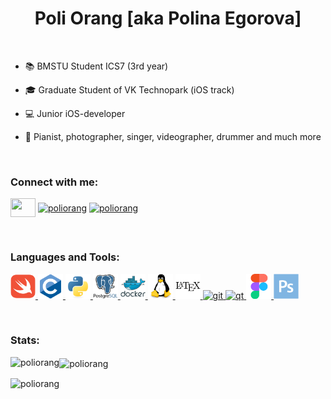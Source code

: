 <h1 align="center">Poli Orang [aka Polina Egorova]</h1>

<br>

- :books: BMSTU Student ICS7 (3rd year) 

- :mortar_board: Graduate Student of VK Technopark (iOS track)  

- :computer: Junior iOS-developer 

- :muscle: Pianist, photographer, singer, videographer, drummer and much more  
<br>

<h3 align="left">Connect with me:</h3>
<p align="left">
  <a href="https://t.me/poliorang" target="blank"><img align="center"
      src="https://www.svgrepo.com/show/303292/telegram-logo.svg" height="30" width="40" /></a>
  <a href="https://www.instagram.com/poliorang" target="blank"><img align="center"
      src="https://raw.githubusercontent.com/rahuldkjain/github-profile-readme-generator/master/src/images/icons/Social/instagram.svg"
      alt="poliorang" height="30" width="40" /></a>
  <a href="https://vk.com/poliorang" target="blank"><img align="center"
      src="https://raw.githubusercontent.com/rahuldkjain/github-profile-readme-generator/master/src/images/icons/Social/vk.svg"
      alt="poliorang" height="30" width="40" /></a>

</p>

<br>

<h3 align="left">Languages and Tools:</h3>
<p align="left"> <a href="https://swift.org" target="_blank" rel="noreferrer"> <img
      src="https://raw.githubusercontent.com/devicons/devicon/master/icons/swift/swift-original.svg"
      alt="swift" width="40" height="40" /> </a> 
  <a href="https://www.cprogramming.com/" target="_blank"
    rel="noreferrer"> <img src="https://raw.githubusercontent.com/devicons/devicon/master/icons/c/c-original.svg"
      alt="c" width="40" height="40" /> </a> 
  <a href="https://www.python.org" target="_blank" rel="noreferrer">
    <img src="https://raw.githubusercontent.com/devicons/devicon/master/icons/python/python-original.svg" alt="python"
      width="40" height="40" /> </a>
  <a href="https://www.postgresql.org" target="_blank" rel="noreferrer"> <img
      src="https://raw.githubusercontent.com/devicons/devicon/master/icons/postgresql/postgresql-original-wordmark.svg"
      alt="postgresql" width="40" height="40" /> </a>
  <a href="https://www.docker.com/" target="_blank" rel="noreferrer"> <img
      src="https://raw.githubusercontent.com/devicons/devicon/master/icons/docker/docker-original-wordmark.svg"
      alt="docker" width="40" height="40" /> </a>
  <a href="https://www.linux.org/" target="_blank" rel="noreferrer"> <img
      src="https://raw.githubusercontent.com/devicons/devicon/master/icons/linux/linux-original.svg" alt="linux"
      width="40" height="40" /> </a> 
  <a href="https://www.latex-project.org/" target="_blank" rel="noreferrer"> <img
      src="https://raw.githubusercontent.com/devicons/devicon/master/icons/latex/latex-original.svg" alt="latex"
      width="40" height="40" /> </a> 
  <a href="https://git-scm.com/" target="_blank" rel="noreferrer">
    <img src="https://www.vectorlogo.zone/logos/git-scm/git-scm-icon.svg" alt="git" width="40" height="40" /> </a>
  <a href="https://www.qt.io/" target="_blank" rel="noreferrer">
    <img src="https://upload.wikimedia.org/wikipedia/commons/0/0b/Qt_logo_2016.svg" alt="qt" width="40" height="40" />
  </a>
  <a href="https://www.figma.com" target="_blank" rel="noreferrer"> <img
      src="https://raw.githubusercontent.com/devicons/devicon/master/icons/figma/figma-original.svg"
      alt="figma" width="40" height="40" /> </a>
  <a href="https://www.adobe.com/ru/products/photoshop.html" target="_blank" rel="noreferrer"> <img
      src="https://raw.githubusercontent.com/devicons/devicon/master/icons/photoshop/photoshop-plain.svg"
      alt="photoshop" width="40" height="40" /> </a>
</p>


<br>
<h3 align="left">Stats:</h3>
<p><img align="center" src="https://github-readme-stats.vercel.app/api?username=poliorang&show_icons=true&locale=en" alt="poliorang" />
&nbsp;<img align="left" src="https://github-readme-stats.vercel.app/api/top-langs?username=poliorang&show_icons=true&locale=en&layout=compact" alt="poliorang" />
</p>

<p><img align="center" src="https://github-readme-streak-stats.herokuapp.com/?user=poliorang&" alt="poliorang" /></p>
